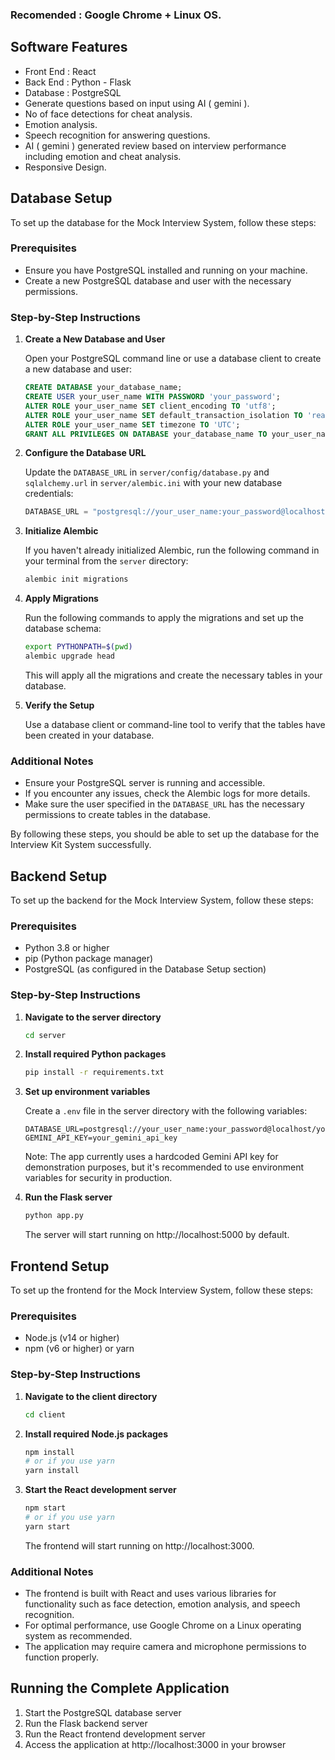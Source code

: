 ### Recomended : Google Chrome + Linux OS.

## Software Features

- Front End : React
- Back End : Python - Flask
- Database : PostgreSQL
- Generate questions based on input using AI ( gemini ).
- No of face detections for cheat analysis.
- Emotion analysis.
- Speech recognition for answering questions.
- AI ( gemini ) generated review based on interview performance including emotion and cheat analysis.
- Responsive Design.

## Database Setup

To set up the database for the Mock Interview System, follow these steps:

### Prerequisites

- Ensure you have PostgreSQL installed and running on your machine.
- Create a new PostgreSQL database and user with the necessary permissions.

### Step-by-Step Instructions

1. **Create a New Database and User**

   Open your PostgreSQL command line or use a database client to create a new database and user:

   ```sql
   CREATE DATABASE your_database_name;
   CREATE USER your_user_name WITH PASSWORD 'your_password';
   ALTER ROLE your_user_name SET client_encoding TO 'utf8';
   ALTER ROLE your_user_name SET default_transaction_isolation TO 'read committed';
   ALTER ROLE your_user_name SET timezone TO 'UTC';
   GRANT ALL PRIVILEGES ON DATABASE your_database_name TO your_user_name;
   ```

2. **Configure the Database URL**

   Update the `DATABASE_URL` in `server/config/database.py` and `sqlalchemy.url` in `server/alembic.ini` with your new database credentials:

   ```python
   DATABASE_URL = "postgresql://your_user_name:your_password@localhost/your_database_name"
   ```

3. **Initialize Alembic**

   If you haven't already initialized Alembic, run the following command in your terminal from the `server` directory:

   ```bash
   alembic init migrations
   ```

4. **Apply Migrations**

   Run the following commands to apply the migrations and set up the database schema:

   ```bash
   export PYTHONPATH=$(pwd)
   alembic upgrade head
   ```

   This will apply all the migrations and create the necessary tables in your database.

5. **Verify the Setup**

   Use a database client or command-line tool to verify that the tables have been created in your database.

### Additional Notes

- Ensure your PostgreSQL server is running and accessible.
- If you encounter any issues, check the Alembic logs for more details.
- Make sure the user specified in the `DATABASE_URL` has the necessary permissions to create tables in the database.

By following these steps, you should be able to set up the database for the Interview Kit System successfully.

## Backend Setup

To set up the backend for the Mock Interview System, follow these steps:

### Prerequisites

- Python 3.8 or higher
- pip (Python package manager)
- PostgreSQL (as configured in the Database Setup section)

### Step-by-Step Instructions

1. **Navigate to the server directory**

   ```bash
   cd server
   ```

2. **Install required Python packages**

   ```bash
   pip install -r requirements.txt
   ```

3. **Set up environment variables**

   Create a `.env` file in the server directory with the following variables:

   ```
   DATABASE_URL=postgresql://your_user_name:your_password@localhost/your_database_name
   GEMINI_API_KEY=your_gemini_api_key
   ```

   Note: The app currently uses a hardcoded Gemini API key for demonstration purposes, but it's recommended to use environment variables for security in production.

4. **Run the Flask server**

   ```bash
   python app.py
   ```

   The server will start running on http://localhost:5000 by default.

## Frontend Setup

To set up the frontend for the Mock Interview System, follow these steps:

### Prerequisites

- Node.js (v14 or higher)
- npm (v6 or higher) or yarn

### Step-by-Step Instructions

1. **Navigate to the client directory**

   ```bash
   cd client
   ```

2. **Install required Node.js packages**

   ```bash
   npm install
   # or if you use yarn
   yarn install
   ```

3. **Start the React development server**

   ```bash
   npm start
   # or if you use yarn
   yarn start
   ```

   The frontend will start running on http://localhost:3000.

### Additional Notes

- The frontend is built with React and uses various libraries for functionality such as face detection, emotion analysis, and speech recognition.
- For optimal performance, use Google Chrome on a Linux operating system as recommended.
- The application may require camera and microphone permissions to function properly.

## Running the Complete Application

1. Start the PostgreSQL database server
2. Run the Flask backend server
3. Run the React frontend development server
4. Access the application at http://localhost:3000 in your browser
